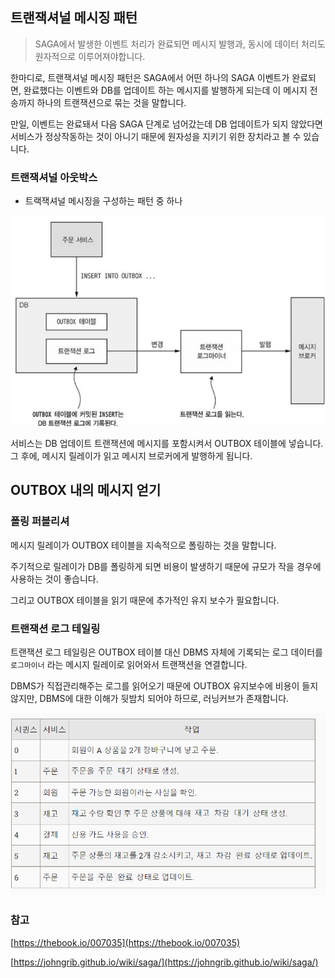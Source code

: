## 트랜잭셔널 메시징 패턴

> SAGA에서 발생한 이벤트 처리가 완료되면 메시지 발행과, 동시에 데이터 처리도 원자적으로 이루어져야합니다.
> 

한마디로, 트랜잭셔널 메시징 패턴은 SAGA에서 어떤 하나의 SAGA 이벤트가 완료되면, 완료했다는 이벤트와 DB를 업데이트 하는 메시지를 발행하게 되는데 이 메시지 전송까지 하나의 트랜잭션으로 묶는 것을 말합니다.

만일, 이벤트는 완료돼서 다음 SAGA 단계로 넘어갔는데 DB 업데이트가 되지 않았다면 서비스가 정상작동하는 것이 아니기 때문에 원자성을 지키기 위한 장치라고 볼 수 있습니다.

### 트랜잭셔널 아웃박스

- 트랙잭셔널 메시징을 구성하는 패턴 중 하나

![](/images/4.1~4.3/3.png)

서비스는 DB 업데이트 트랜잭션에 메시지를 포함시켜서 OUTBOX 테이블에 넣습니다. 그 후에, 메시지 릴레이가 읽고 메시지 브로커에게 발행하게 됩니다.

## OUTBOX 내의 메시지 얻기

### 폴링 퍼블리셔

메시지 릴레이가 OUTBOX 테이블을 지속적으로 폴링하는 것을 말합니다. 

주기적으로 릴레이가 DB를 폴링하게 되면 비용이 발생하기 때문에 규모가 작을 경우에 사용하는 것이 좋습니다.

그리고 OUTBOX 테이블을 읽기 때문에 추가적인 유지 보수가 필요합니다.

### 트랜잭션 로그 테일링

트랜잭션 로그 테일링은 OUTBOX 테이블 대신 DBMS 자체에 기록되는 로그 데이터를 `로그마이너` 라는 메시지 릴레이로 읽어와서 트랜잭션을 연결합니다.

DBMS가 직접관리해주는 로그를 읽어오기 때문에 OUTBOX 유지보수에 비용이 들지 않지만, DBMS에 대한 이해가 뒷밤치 되어야 하므로, 러닝커브가 존재합니다.

![](/images/4.1~4.3/4.png)

### 참고

[https://thebook.io/007035](https://thebook.io/007035)

[https://johngrib.github.io/wiki/saga/](https://johngrib.github.io/wiki/saga/)